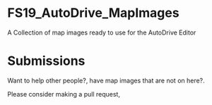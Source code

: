# FS19_AutoDrive_MapImages
A Collection of map images ready to use for the AutoDrive Editor

# Submissions
Want to help other people?, have map images that are not on here?.

Please consider making a pull request,